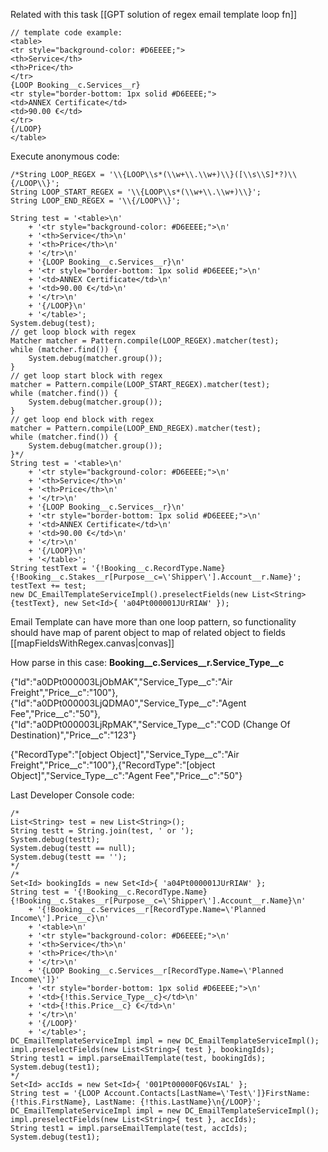 Related with this task [[GPT solution of regex email template loop fn]]

```
// template code example:
<table>
<tr style="background-color: #D6EEEE;">
<th>Service</th>
<th>Price</th>
</tr>
{LOOP Booking__c.Services__r}
<tr style="border-bottom: 1px solid #D6EEEE;">
<td>ANNEX Certificate</td>
<td>90.00 €</td>
</tr>
{/LOOP}
</table>
```


Execute anonymous code:
```
/*String LOOP_REGEX = '\\{LOOP\\s*(\\w+\\.\\w+)\\}([\\s\\S]*?)\\{/LOOP\\}';
String LOOP_START_REGEX = '\\{LOOP\\s*(\\w+\\.\\w+)\\}';
String LOOP_END_REGEX = '\\{/LOOP\\}';

String test = '<table>\n'
    + '<tr style="background-color: #D6EEEE;">\n'
    + '<th>Service</th>\n'
    + '<th>Price</th>\n'
    + '</tr>\n'
    + '{LOOP Booking__c.Services__r}\n'
    + '<tr style="border-bottom: 1px solid #D6EEEE;">\n'
    + '<td>ANNEX Certificate</td>\n'
    + '<td>90.00 €</td>\n'
    + '</tr>\n'
    + '{/LOOP}\n'
    + '</table>';
System.debug(test);
// get loop block with regex
Matcher matcher = Pattern.compile(LOOP_REGEX).matcher(test);
while (matcher.find()) {
    System.debug(matcher.group());
}
// get loop start block with regex
matcher = Pattern.compile(LOOP_START_REGEX).matcher(test);
while (matcher.find()) {
    System.debug(matcher.group());
}
// get loop end block with regex
matcher = Pattern.compile(LOOP_END_REGEX).matcher(test);
while (matcher.find()) {
    System.debug(matcher.group());
}*/
String test = '<table>\n'
    + '<tr style="background-color: #D6EEEE;">\n'
    + '<th>Service</th>\n'
    + '<th>Price</th>\n'
    + '</tr>\n'
    + '{LOOP Booking__c.Services__r}\n'
    + '<tr style="border-bottom: 1px solid #D6EEEE;">\n'
    + '<td>ANNEX Certificate</td>\n'
    + '<td>90.00 €</td>\n'
    + '</tr>\n'
    + '{/LOOP}\n'
    + '</table>';
String testText = '{!Booking__c.RecordType.Name} {!Booking__c.Stakes__r[Purpose__c=\'Shipper\'].Account__r.Name}';
testText += test;
new DC_EmailTemplateServiceImpl().preselectFields(new List<String>{testText}, new Set<Id>{ 'a04Pt000001JUrRIAW' });
```

Email Template can have more than one loop pattern, so functionality should have map of parent object to map of related object to fields [[mapFieldsWithRegex.canvas|convas]]

How parse in this case: **Booking__c.Services__r.Service_Type__c**

{"Id":"a0DPt000003LjObMAK","Service_Type__c":"Air Freight","Price__c":"100"},{"Id":"a0DPt000003LjQDMA0","Service_Type__c":"Agent Fee","Price__c":"50"},{"Id":"a0DPt000003LjRpMAK","Service_Type__c":"COD (Change Of Destination)","Price__c":"123"}

{"RecordType":"[object Object]","Service_Type__c":"Air Freight","Price__c":"100"},{"RecordType":"[object Object]","Service_Type__c":"Agent Fee","Price__c":"50"}

Last Developer Console code:
```
/*
List<String> test = new List<String>();
String testt = String.join(test, ' or ');
System.debug(testt);
System.debug(testt == null);
System.debug(testt == '');
*/
/*
Set<Id> bookingIds = new Set<Id>{ 'a04Pt000001JUrRIAW' };
String test = '{!Booking__c.RecordType.Name} {!Booking__c.Stakes__r[Purpose__c=\'Shipper\'].Account__r.Name}\n'
    + '{!Booking__c.Services__r[RecordType.Name=\'Planned Income\'].Price__c}\n'
    + '<table>\n'
    + '<tr style="background-color: #D6EEEE;">\n'
    + '<th>Service</th>\n'
    + '<th>Price</th>\n'
    + '</tr>\n'
    + '{LOOP Booking__c.Services__r[RecordType.Name=\'Planned Income\']}'
    + '<tr style="border-bottom: 1px solid #D6EEEE;">\n'
    + '<td>{!this.Service_Type__c}</td>\n'
    + '<td>{!this.Price__c} €</td>\n'
    + '</tr>\n'
    + '{/LOOP}'
    + '</table>';
DC_EmailTemplateServiceImpl impl = new DC_EmailTemplateServiceImpl();
impl.preselectFields(new List<String>{ test }, bookingIds);
String test1 = impl.parseEmailTemplate(test, bookingIds);
System.debug(test1);
*/
Set<Id> accIds = new Set<Id>{ '001Pt00000FQ6VsIAL' };
String test = '{LOOP Account.Contacts[LastName=\'Test\']}FirstName: {!this.FirstName}, LastName: {!this.LastName}\n{/LOOP}';
DC_EmailTemplateServiceImpl impl = new DC_EmailTemplateServiceImpl();
impl.preselectFields(new List<String>{ test }, accIds);
String test1 = impl.parseEmailTemplate(test, accIds);
System.debug(test1);
```

